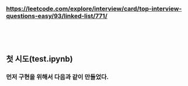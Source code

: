 ### https://leetcode.com/explore/interview/card/top-interview-questions-easy/93/linked-list/771/
### <br/><br/>

## 첫 시도(test.ipynb)
### 먼저 구현을 위해서 다음과 같이 만들었다.
